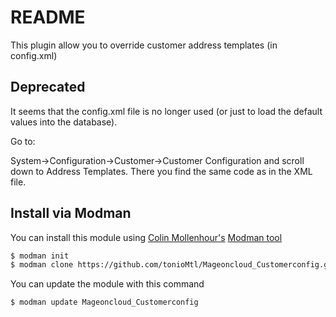 README
================

This plugin allow you to override customer address templates (in config.xml)

Deprecated
----------

It seems that the config.xml file is no longer used (or just to load the default values into the database).

Go to:

System->Configuration->Customer->Customer Configuration and scroll down to Address Templates.
There you find the same code as in the XML file.

Install via Modman
----------------

You can install this module using [Colin Mollenhour's](https://github.com/colinmollenhour) [Modman tool](https://github.com/colinmollenhour/modman)

```bash
$ modman init
$ modman clone https://github.com/tonioMtl/Mageoncloud_Customerconfig.git
```
You can update the module with this command

```bash
$ modman update Mageoncloud_Customerconfig
```
